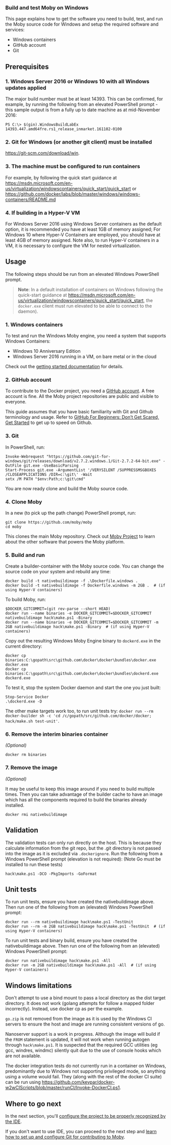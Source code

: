 ### Build and test Moby on Windows

This page explains how to get the software you need to build, test, and run the
Moby source code for Windows and setup the required software and services:

- Windows containers
- GitHub account
- Git

## Prerequisites

### 1. Windows Server 2016 or Windows 10 with all Windows updates applied

The major build number must be at least 14393. This can be confirmed, for example,
by running the following from an elevated PowerShell prompt - this sample output
is from a fully up to date machine as at mid-November 2016:


    PS C:\> $(gin).WindowsBuildLabEx
    14393.447.amd64fre.rs1_release_inmarket.161102-0100

### 2. Git for Windows (or another git client) must be installed

https://git-scm.com/download/win.

### 3. The machine must be configured to run containers

For example, by following the quick start guidance at
https://msdn.microsoft.com/en-us/virtualization/windowscontainers/quick_start/quick_start or https://github.com/docker/labs/blob/master/windows/windows-containers/README.md

### 4. If building in a Hyper-V VM

For Windows Server 2016 using Windows Server containers as the default option,
it is recommended you have at least 1GB of memory assigned;
For Windows 10 where Hyper-V Containers are employed, you should have at least
4GB of memory assigned.
Note also, to run Hyper-V containers in a VM, it is necessary to configure the VM
for nested virtualization.

## Usage

The following steps should be run from an elevated Windows PowerShell prompt.

>**Note**:  In a default installation of containers on Windows following the quick-start guidance at https://msdn.microsoft.com/en-us/virtualization/windowscontainers/quick_start/quick_start,
the `docker.exe` client must run elevated to be able to connect to the daemon).

### 1. Windows containers

To test and run the Windows Moby engine, you need a system that supports Windows Containers:

- Windows 10 Anniversary Edition
- Windows Server 2016 running in a VM, on bare metal or in the cloud

Check out the [getting started documentation](https://github.com/docker/labs/blob/master/windows/windows-containers/README.md) for details.

### 2. GitHub account

To contribute to the Docker project, you need a <a href="https://github.com" target="_blank">GitHub account</a>.
A free account is fine. All the Moby project repositories are public and visible to everyone.

This guide assumes that you have basic familiarity with Git and Github terminology
and usage.
Refer to [GitHub For Beginners: Don’t Get Scared, Get Started](http://readwrite.com/2013/09/30/understanding-github-a-journey-for-beginners-part-1/)
to get up to speed on Github.

### 3. Git

In PowerShell, run:

    Invoke-Webrequest "https://github.com/git-for-windows/git/releases/download/v2.7.2.windows.1/Git-2.7.2-64-bit.exe" -OutFile git.exe -UseBasicParsing
    Start-Process git.exe -ArgumentList '/VERYSILENT /SUPPRESSMSGBOXES /CLOSEAPPLICATIONS /DIR=c:\git\' -Wait
    setx /M PATH "$env:Path;c:\git\cmd"

You are now ready clone and build the Moby source code.

### 4. Clone Moby

In a new (to pick up the path change) PowerShell prompt, run:

    git clone https://github.com/moby/moby
    cd moby

This clones the main Moby repository. Check out [Moby Project](https://mobyproject.org)
to learn about the other software that powers the Moby platform.

### 5. Build and run

Create a builder-container with the Moby source code. You can change the source
code on your system and rebuild any time:

    docker build -t nativebuildimage -f .\Dockerfile.windows .
    docker build -t nativebuildimage -f Dockerfile.windows -m 2GB .  # (if using Hyper-V containers)

To build Moby, run:

    $DOCKER_GITCOMMIT=(git rev-parse --short HEAD)
    docker run --name binaries -e DOCKER_GITCOMMIT=$DOCKER_GITCOMMIT nativebuildimage hack\make.ps1 -Binary
    docker run --name binaries -e DOCKER_GITCOMMIT=$DOCKER_GITCOMMIT -m 2GB nativebuildimage hack\make.ps1 -Binary  # (if using Hyper-V containers)

Copy out the resulting Windows Moby Engine binary to `dockerd.exe` in the
current directory:

    docker cp binaries:C:\gopath\src\github.com\docker\docker\bundles\docker.exe docker.exe
    docker cp binaries:C:\gopath\src\github.com\docker\docker\bundles\dockerd.exe dockerd.exe

To test it, stop the system Docker daemon and start the one you just built:

    Stop-Service Docker
    .\dockerd.exe -D

The other make targets work too, to run unit tests try:
`docker run --rm docker-builder sh -c 'cd /c/gopath/src/github.com/docker/docker; hack/make.sh test-unit'`.

### 6. Remove the interim binaries container

_(Optional)_

    docker rm binaries

### 7. Remove the image

_(Optional)_

It may be useful to keep this image around if you need to build multiple times.
Then you can take advantage of the builder cache to have an image which has all
the components required to build the binaries already installed.

    docker rmi nativebuildimage

## Validation

The validation tests can only run directly on the host.
This is because they calculate information from the git repo, but the .git directory
is not passed into the image as it is excluded via `.dockerignore`.
Run the following from a Windows PowerShell prompt (elevation is not required):
(Note Go must be installed to run these tests)

    hack\make.ps1 -DCO -PkgImports -GoFormat

## Unit tests

To run unit tests, ensure you have created the nativebuildimage above.
Then run one of the following from an (elevated) Windows PowerShell prompt:

    docker run --rm nativebuildimage hack\make.ps1 -TestUnit
    docker run --rm -m 2GB nativebuildimage hack\make.ps1 -TestUnit  # (if using Hyper-V containers)

To run unit tests and binary build, ensure you have created the nativebuildimage above.
Then run one of the following from an (elevated) Windows PowerShell prompt:

    docker run nativebuildimage hack\make.ps1 -All
    docker run -m 2GB nativebuildimage hack\make.ps1 -All  # (if using Hyper-V containers)

## Windows limitations

Don't attempt to use a bind mount to pass a local directory as the dist
target directory.
It does not work (golang attempts for follow a mapped folder incorrectly).
Instead, use docker cp as per the example.

`go.zip` is not removed from the image as it is used by the Windows CI servers
to ensure the host and image are running consistent versions of go.

Nanoserver support is a work in progress. Although the image will build if the
`FROM` statement is updated, it will not work when running autogen through `hack\make.ps1`.
It is suspected that the required GCC utilities (eg gcc, windres, windmc) silently
quit due to the use of console hooks which are not available.

The docker integration tests do not currently run in a container on Windows,
predominantly due to Windows not supporting privileged mode, so anything using a volume would fail.
They (along with the rest of the docker CI suite) can be run using
https://github.com/kevpar/docker-w2wCIScripts/blob/master/runCI/Invoke-DockerCI.ps1.

## Where to go next

In the next section, you'll [configure the project to be properly recognized by the IDE](set-up-ide.md).

If you don't want to use IDE, you can proceed to the next step
and [learn how to set up and configure Git for contributing to Moby](set-up-git.md).
